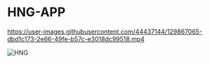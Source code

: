 # HNG-APP


https://user-images.githubusercontent.com/44437144/129867065-dbd1c173-2e66-49fe-b57c-e3018dc99518.mp4

![HNG](https://user-images.githubusercontent.com/44437144/129867111-0e309683-f913-4657-954b-43db7ff37985.png)
